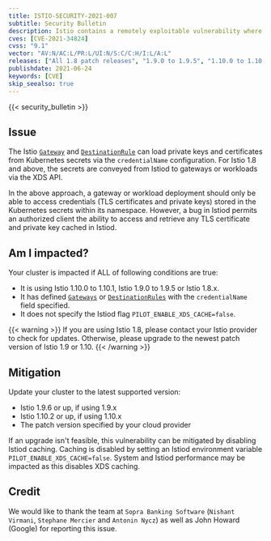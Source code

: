 ```yaml
---
title: ISTIO-SECURITY-2021-007
subtitle: Security Bulletin
description: Istio contains a remotely exploitable vulnerability where credentials specified in the Gateway and DestinationRule credentialName field can be accessed from different namespaces.
cves: [CVE-2021-34824]
cvss: "9.1"
vector: "AV:N/AC:L/PR:L/UI:N/S:C/C:H/I:L/A:L"
releases: ["All 1.8 patch releases", "1.9.0 to 1.9.5", "1.10.0 to 1.10.1"]
publishdate: 2021-06-24
keywords: [CVE]
skip_seealso: true
---
```


{{< security_bulletin >}}

## Issue

The Istio [`Gateway`](/docs/tasks/traffic-management/ingress/secure-ingress/) and
[`DestinationRule`](/docs/reference/config/networking/destination-rule/) can load private keys and certificates from Kubernetes
secrets via the `credentialName` configuration.
For Istio 1.8 and above, the secrets are conveyed from Istiod to gateways or workloads via the XDS API.

In the above approach, a gateway or workload deployment should only be able to access credentials (TLS certificates and private keys) stored in the
Kubernetes secrets within its namespace.
However, a bug in Istiod permits an authorized client the ability to access and retrieve any TLS certificate and private key cached in Istiod.

## Am I impacted?

Your cluster is impacted if ALL of following conditions are true:

* It is using Istio 1.10.0 to 1.10.1, Istio 1.9.0 to 1.9.5 or Istio 1.8.x.
* It has defined [`Gateways`](/docs/tasks/traffic-management/ingress/secure-ingress/) or
  [`DestinationRules`](/docs/reference/config/networking/destination-rule/) with the `credentialName` field specified.
* It does not specify the Istiod flag `PILOT_ENABLE_XDS_CACHE=false`.

{{< warning >}}
If you are using Istio 1.8, please contact your Istio provider to check for updates.
Otherwise, please upgrade to the newest patch version of Istio 1.9 or 1.10.
{{< /warning >}}

## Mitigation

Update your cluster to the latest supported version:

* Istio 1.9.6 or up, if using 1.9.x
* Istio 1.10.2 or up, if using 1.10.x
* The patch version specified by your cloud provider

If an upgrade isn't feasible, this vulnerability can be mitigated by disabling Istiod caching.
Caching is disabled by setting an Istiod environment variable `PILOT_ENABLE_XDS_CACHE=false`.
System and Istiod performance may be impacted as this disables XDS caching.

## Credit

We would like to thank the team at `Sopra Banking Software` (`Nishant Virmani`, `Stephane Mercier` and `Antonin Nycz`)
as well as John Howard (Google) for reporting this issue.
